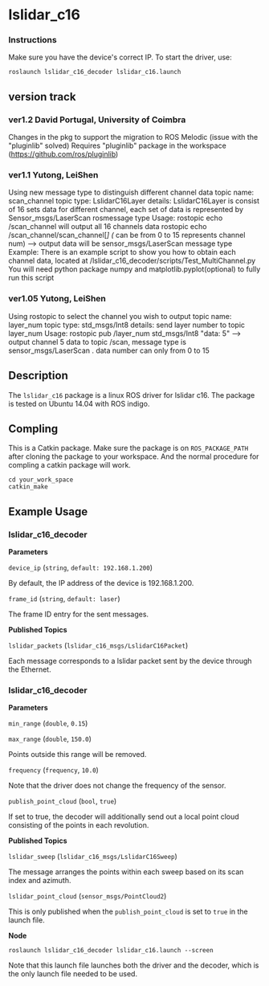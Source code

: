# lslidar_c16

### Instructions
Make sure you have the device's correct IP.
To start the driver, use:

```
roslaunch lslidar_c16_decoder lslidar_c16.launch
```

## version track

### ver1.2 David Portugal, University of Coimbra
Changes in the pkg to support the migration to ROS Melodic (issue with the "pluginlib" solved)
Requires "pluginlib" package in the workspace  (https://github.com/ros/pluginlib)

### ver1.1  Yutong, LeiShen
Using new message type to distinguish different channel data
topic name: scan_channel
topic type: LslidarC16Layer
details: LslidarC16Layer is consist of 16 sets data for different channel, each set of data is represented by Sensor_msgs/LaserScan rosmessage type
Usage: rostopic echo /scan_channel  will output all 16 channels data
       rostopic echo /scan_channel/scan_channel[*]  (* can be from 0 to 15 represents channel num)  --> output data will be sensor_msgs/LaserScan message type
Example: There is an example script to show you how to obtain each channel data, located at /lslidar_c16_decoder/scripts/Test_MultiChannel.py
	 You will need python package numpy and matplotlib.pyplot(optional) to fully run this script

### ver1.05 Yutong, LeiShen
Using rostopic to select the channel you wish to output
topic name: layer_num
topic type: std_msgs/Int8
details: send layer number to topic layer_num 
Usage: rostopic pub /layer_num std_msgs/Int8 "data: 5"  --> output channel 5 data to topic /scan, message type is sensor_msgs/LaserScan . data number can only from 0 to 15

## Description
The `lslidar_c16` package is a linux ROS driver for lslidar c16.
The package is tested on Ubuntu 14.04 with ROS indigo.

## Compling
This is a Catkin package. Make sure the package is on `ROS_PACKAGE_PATH` after cloning the package to your workspace. And the normal procedure for compling a catkin package will work.

```
cd your_work_space
catkin_make 
```

## Example Usage

### lslidar_c16_decoder

**Parameters**

`device_ip` (`string`, `default: 192.168.1.200`)

By default, the IP address of the device is 192.168.1.200.

`frame_id` (`string`, `default: laser`)

The frame ID entry for the sent messages.

**Published Topics**

`lslidar_packets` (`lslidar_c16_msgs/LslidarC16Packet`)

Each message corresponds to a lslidar packet sent by the device through the Ethernet.

### lslidar_c16_decoder

**Parameters**

`min_range` (`double`, `0.15`)

`max_range` (`double`, `150.0`)

Points outside this range will be removed.

`frequency` (`frequency`, `10.0`)

Note that the driver does not change the frequency of the sensor. 

`publish_point_cloud` (`bool`, `true`)

If set to true, the decoder will additionally send out a local point cloud consisting of the points in each revolution.

**Published Topics**

`lslidar_sweep` (`lslidar_c16_msgs/LslidarC16Sweep`)

The message arranges the points within each sweep based on its scan index and azimuth.

`lslidar_point_cloud` (`sensor_msgs/PointCloud2`)

This is only published when the `publish_point_cloud` is set to `true` in the launch file.

**Node**

```
roslaunch lslidar_c16_decoder lslidar_c16.launch --screen
```

Note that this launch file launches both the driver and the decoder, which is the only launch file needed to be used.







